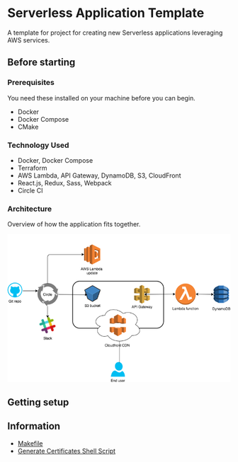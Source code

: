 # Serverless Application Template

A template for project for creating new Serverless applications leveraging AWS services.

## Before starting

### Prerequisites
You need these installed on your machine before you can begin.

* Docker
* Docker Compose
* CMake

### Technology Used
* Docker, Docker Compose
* Terraform
* AWS Lambda, API Gateway, DynamoDB, S3, CloudFront
* React.js, Redux, Sass, Webpack
* Circle CI

### Architecture
Overview of how the application fits together.

![Architecture Diagram](images/hti_architecture.png)

## Getting setup

## Information

* [Makefile](info/makefile.md)
* [Generate Certificates Shell Script](info/scripts/generate_cert.md)
